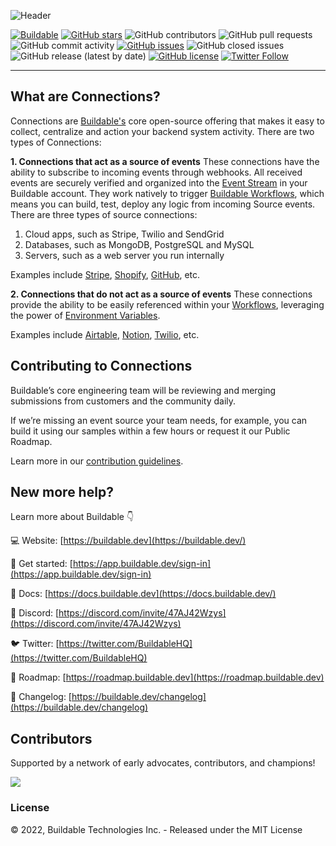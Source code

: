 ![Header](https://assets.buildable.dev/catalog/graphics/one-api-100-integrations.png)

[![Buildable](https://assets.buildable.dev/buildable-logos/powered-by-buildable.svg)](https://buildable.dev) [![GitHub stars](https://img.shields.io/github/stars/buildable/connections)](https://github.com/buildable/connections/stargazers) ![GitHub contributors](https://img.shields.io/github/contributors/buildable/connections) ![GitHub pull requests](https://img.shields.io/github/issues-pr-raw/buildable/connections) ![GitHub commit activity](https://img.shields.io/github/commit-activity/m/buildable/connections) [![GitHub issues](https://img.shields.io/github/issues/buildable/connections)](https://github.com/buildable/connections/issues) ![GitHub closed issues](https://img.shields.io/github/issues-closed/buildable/connections) ![GitHub release (latest by date)](https://img.shields.io/github/v/release/buildable/connections) [![GitHub license](https://img.shields.io/github/license/buildable/connections)](https://github.com/buildable/connections) [![Twitter Follow](https://img.shields.io/twitter/follow/BuildableHQ?style=social)](https://twitter.com/BuildableHQ)

---

## What are Connections?

Connections are [Buildable's](https://buildable.dev/) core open-source offering that makes it easy to collect, centralize and action your backend system activity. There are two types of Connections:

**1. Connections that act as a source of events**
These connections have the ability to subscribe to incoming events through webhooks. All received events are securely verified and organized into the [Event Stream](https://docs.buildable.dev/getting-started/core-concepts#stream) in your Buildable account. They work natively to trigger [Buildable Workflows](https://docs.buildable.dev/workflows/building-workflows), which means you can build, test, deploy any logic from incoming Source events. There are three types of source connections: 

1. Cloud apps, such as Stripe, Twilio and SendGrid
2. Databases, such as MongoDB, PostgreSQL and MySQL
3. Servers, such as a web server you run internally

Examples include [Stripe](/catalog/stripe/), [Shopify](/catalog/shopify/), [GitHub](/catalog/github-repos/), etc.

**2. Connections that do not act as a source of events**
These connections provide the ability to be easily referenced within your [Workflows](https://docs.buildable.dev/workflows/building-workflows), leveraging the power of [Environment Variables](https://docs.buildable.dev/getting-started/core-concepts#environment-variables). 

Examples include [Airtable](/catalog/airtable/), [Notion](/catalog/notion/), [Twilio](/catalog/twilio/), etc.

## Contributing to Connections

Buildable’s core engineering team will be reviewing and merging submissions from customers and the community daily. 

If we’re missing an event source your team needs, for example, you can build it using our samples within a few hours or request it our Public Roadmap.

Learn more in our [contribution guidelines](CONTRIBUTING.md).

## New more help?

Learn more about Buildable 👇

💻 Website: [https://buildable.dev](https://buildable.dev/)

🏁 Get started: [https://app.buildable.dev/sign-in](https://app.buildable.dev/sign-in)

📄 Docs: [https://docs.buildable.dev](https://docs.buildable.dev/)

💬 Discord: [https://discord.com/invite/47AJ42Wzys](https://discord.com/invite/47AJ42Wzys)

🐦 Twitter: [https://twitter.com/BuildableHQ](https://twitter.com/BuildableHQ)

🚥 Roadmap: [https://roadmap.buildable.dev](https://roadmap.buildable.dev)

📣 Changelog: [https://buildable.dev/changelog](https://buildable.dev/changelog)

## Contributors

Supported by a network of early advocates, contributors, and champions!

<a href="https://github.com/buildable/connections/graphs/contributors">
  <img src="https://contrib.rocks/image?repo=buildable/connections" />
</a>

### License

© 2022, Buildable Technologies Inc. - Released under the MIT License
